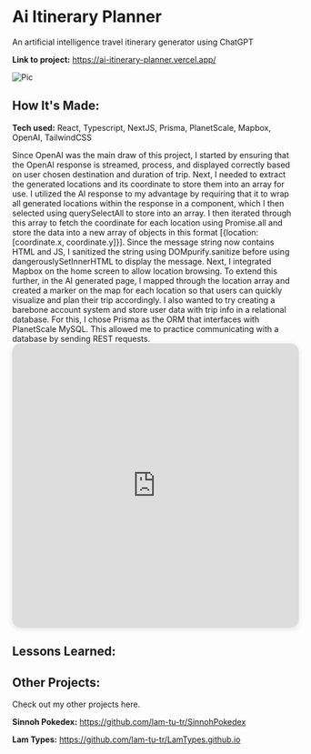 # Ai Itinerary Planner
An artificial intelligence travel itinerary generator using ChatGPT

**Link to project:** https://ai-itinerary-planner.vercel.app/

![Pic](/client/public/Pokedex.png)

## How It's Made:

**Tech used:** React, Typescript, NextJS, Prisma, PlanetScale, Mapbox, OpenAI, TailwindCSS

Since OpenAI was the main draw of this project, I started by ensuring that the OpenAI response is streamed, process, and displayed correctly based on user chosen destination and duration of trip. Next, I needed to extract the generated locations and its coordinate to store them into an array for use. I utilized the AI response to my advantage by requiring that it to wrap all generated locations within the response in a <span className="ai-location"></span> component, which I then selected using querySelectAll to store into an array. I then iterated through this array to fetch the coordinate for each location using Promise.all and store the data into a new array of objects in this format [{location: [coordinate.x, coordinate.y]}]. Since the message string now contains HTML and JS, I sanitized the string using DOMpurify.sanitize before using dangerouslySetInnerHTML to display the message. 
Next, I integrated Mapbox on the home screen to allow location browsing. To extend this further, in the AI generated page, I mapped through the location array and created a marker on the map for each location so that users can quickly visualize and plan their trip accordingly. 
I also wanted to try creating a barebone account system and store user data with trip info in a relational database. For this, I chose Prisma as the ORM that interfaces with PlanetScale MySQL. This allowed me to practice communicating with a database by sending REST requests. <iframe width="100%" height="500px" style="box-shadow: 0 2px 8px 0 rgba(63,69,81,0.16); border-radius:15px;" allowtransparency="true" allowfullscreen="true" scrolling="no" title="Embedded DrawSQL IFrame" frameborder="0" src="https://drawsql.app/teams/lams-awesome-team/diagrams/ai-itinerary-planner/embed"></iframe> 


## Lessons Learned:

## Other Projects:

Check out my other projects here.

**Sinnoh Pokedex:** https://github.com/lam-tu-tr/SinnohPokedex

**Lam Types:** https://github.com/lam-tu-tr/LamTypes.github.io
